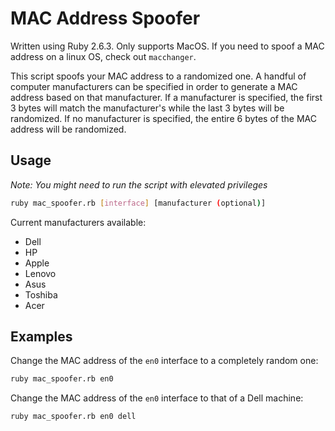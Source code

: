 # MAC Address Spoofer

Written using Ruby 2.6.3.
Only supports MacOS. If you need to spoof a MAC address on a linux OS, check out `macchanger`.

This script spoofs your MAC address to a randomized one. A handful of computer manufacturers can be specified in order to generate a MAC address based on that manufacturer. If a manufacturer is specified, the first 3 bytes will match the manufacturer's while the last 3 bytes will be randomized. If no manufacturer is specified, the entire 6 bytes of the MAC address will be randomized.

## Usage

*Note: You might need to run the script with elevated privileges*

```sh
ruby mac_spoofer.rb [interface] [manufacturer (optional)]
```

Current manufacturers available:
- Dell
- HP
- Apple
- Lenovo
- Asus
- Toshiba
- Acer

## Examples

Change the MAC address of the `en0` interface to a completely random one:

```sh
ruby mac_spoofer.rb en0
```

Change the MAC address of the `en0` interface to that of a Dell machine:

```sh
ruby mac_spoofer.rb en0 dell
```
